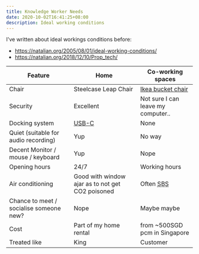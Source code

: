 ```yaml
---
title: Knowledge Worker Needs
date: 2020-10-02T16:41:25+08:00
description: Ideal working conditions
---
```


I've written about ideal workings conditions before:
* https://natalian.org/2005/08/01/ideal-working-conditions/
* https://natalian.org/2018/12/10/Prop_tech/


<table>
<thead>
<tr>
<th>Feature</th>
<th>Home</th>
<th>Co-working spaces</th>
</tr>
</thead>
<tbody>

<tr>
<td>Chair</td>
<td>Steelcase Leap Chair</td>
<td><a href="https://twitter.com/sitepodmatt/status/1311934286799474688/photo/1">Ikea bucket chair</a></td>
</tr>

<tr>
<td>Security</td>
<td>Excellent</td>
<td>Not sure I can leave my computer..</td>
</tr>
<tr>

<tr>
<td>Docking system</td>
<td><a href="https://www.youtube.com/watch?v=rFZ4QOLZG10">USB-C</a></td>
<td>None</td>
</tr>

<tr>
<td>Quiet (suitable for audio recording)</td>
<td>Yup</td>
<td>No way</td>
</tr>

<tr>
<td>Decent Monitor / mouse / keyboard</td>
<td>Yup</td>
<td>Nope</td>
</tr>

<tr>
<td>Opening hours</td>
<td>24/7</td>
<td>Working hours</td>
</tr>

<tr>
<td>Air conditioning</td>
<td>Good with window ajar as to not get CO2 poisoned</td>
<td>Often <abbr title="Sick building syndrome">SBS</abbr></td>
</tr>

<tr>
<td>Chance to meet / socialise someone new?</td>
<td>Nope</td>
<td>Maybe maybe</td>
</tr>

<tr>
<td>Cost</td>
<td>Part of my home rental</td>
<td>from ~500SGD pcm in Singapore</td>
</tr>

<tr>
<td>Treated like</td>
<td>King</td>
<td>Customer</td>
</tr>

</tbody>
</table>
